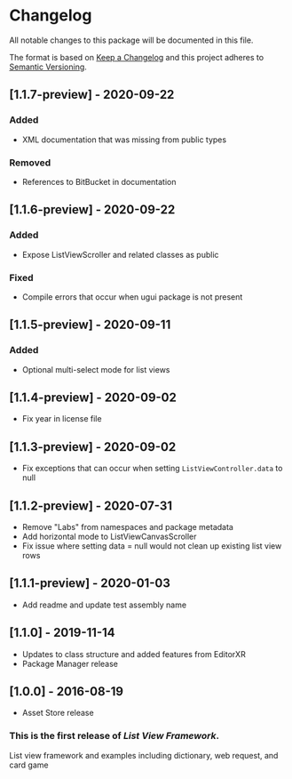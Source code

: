 # Changelog
All notable changes to this package will be documented in this file.

The format is based on [Keep a Changelog](http://keepachangelog.com/en/1.0.0/)
and this project adheres to [Semantic Versioning](http://semver.org/spec/v2.0.0.html).

## [1.1.7-preview] - 2020-09-22
### Added
- XML documentation that was missing from public types

### Removed
- References to BitBucket in documentation

## [1.1.6-preview] - 2020-09-22
### Added
- Expose ListViewScroller and related classes as public

### Fixed
- Compile errors that occur when ugui package is not present

## [1.1.5-preview] - 2020-09-11
### Added
- Optional multi-select mode for list views

## [1.1.4-preview] - 2020-09-02
- Fix year in license file

## [1.1.3-preview] - 2020-09-02
- Fix exceptions that can occur when setting `ListViewController.data` to null

## [1.1.2-preview] - 2020-07-31
- Remove "Labs" from namespaces and package metadata
- Add horizontal mode to ListViewCanvasScroller
- Fix issue where setting data = null would not clean up existing list view rows

## [1.1.1-preview] - 2020-01-03
- Add readme and update test assembly name

## [1.1.0] - 2019-11-14
- Updates to class structure and added features from EditorXR
- Package Manager release

## [1.0.0] - 2016-08-19
- Asset Store release

### This is the first release of *List View Framework*.

List view framework and examples including dictionary, web request, and card game
